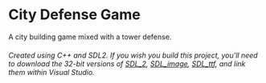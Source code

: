 # City Defense Game
A city building game mixed with a tower defense.

###### Created using C++ and SDL2. If you wish you build this project, you'll need to download the *32-bit* versions of [SDL_2](https://www.libsdl.org/download-2.0.php), [SDL_image](https://www.libsdl.org/projects/SDL_ttf/), [SDL_ttf](https://www.libsdl.org/projects/SDL_image/), and link them within Visual Studio.
